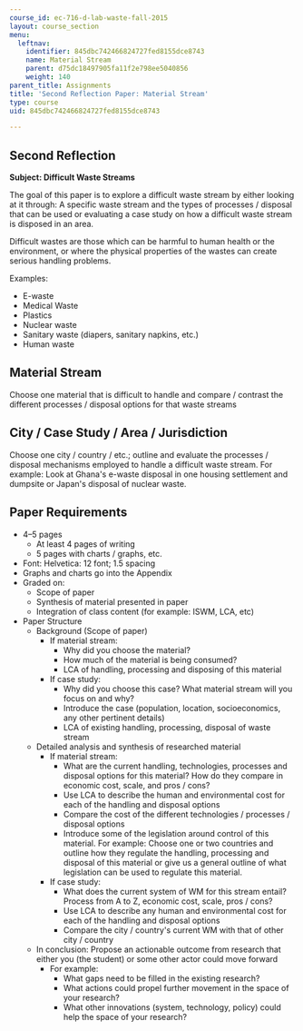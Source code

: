 ```yaml
---
course_id: ec-716-d-lab-waste-fall-2015
layout: course_section
menu:
  leftnav:
    identifier: 845dbc742466824727fed8155dce8743
    name: Material Stream
    parent: d75dc18497905fa11f2e798ee5040856
    weight: 140
parent_title: Assignments
title: 'Second Reflection Paper: Material Stream'
type: course
uid: 845dbc742466824727fed8155dce8743

---
```


Second Reflection
-----------------

**Subject: Difficult Waste Streams**

The goal of this paper is to explore a difficult waste stream by either looking at it through: A specific waste stream and the types of processes / disposal that can be used or evaluating a case study on how a difficult waste stream is disposed in an area.

Difficult wastes are those which can be harmful to human health or the environment, or where the physical properties of the wastes can create serious handling problems.

Examples:

*   E-waste
*   Medical Waste
*   Plastics
*   Nuclear waste
*   Sanitary waste (diapers, sanitary napkins, etc.)
*   Human waste

Material Stream
---------------

Choose one material that is difficult to handle and compare / contrast the different processes / disposal options for that waste streams

City / Case Study / Area / Jurisdiction
---------------------------------------

Choose one city / country / etc.; outline and evaluate the processes / disposal mechanisms employed to handle a difficult waste stream. For example: Look at Ghana's e-waste disposal in one housing settlement and dumpsite or Japan's disposal of nuclear waste.

Paper Requirements
------------------

*   4–5 pages
    *   At least 4 pages of writing
    *   5 pages with charts / graphs, etc.
*   Font: Helvetica: 12 font; 1.5 spacing
*   Graphs and charts go into the Appendix
*   Graded on:
    *   Scope of paper
    *   Synthesis of material presented in paper
    *   Integration of class content (for example: ISWM, LCA, etc)
*   Paper Structure
    *   Background (Scope of paper)
        *   If material stream:
            *   Why did you choose the material?
            *   How much of the material is being consumed?
            *   LCA of handling, processing and disposing of this material
        *   If case study:
            *   Why did you choose this case? What material stream will you focus on and why?
            *   Introduce the case (population, location, socioeconomics, any other pertinent details)
            *   LCA of existing handling, processing, disposal of waste stream
    *   Detailed analysis and synthesis of researched material
        *   If material stream:
            *   What are the current handling, technologies, processes and disposal options for this material? How do they compare in economic cost, scale, and pros / cons?
            *   Use LCA to describe the human and environmental cost for each of the handling and disposal options
            *   Compare the cost of the different technologies / processes / disposal options
            *   Introduce some of the legislation around control of this material. For example: Choose one or two countries and outline how they regulate the handling, processing and disposal of this material or give us a general outline of what legislation can be used to regulate this material.
        *   If case study:
            *   What does the current system of WM for this stream entail? Process from A to Z, economic cost, scale, pros / cons?
            *   Use LCA to describe any human and environmental cost for each of the handling and disposal options
            *   Compare the city / country's current WM with that of other city / country
    *   In conclusion: Propose an actionable outcome from research that either you (the student) or some other actor could move forward
        *   For example:
            *   What gaps need to be filled in the existing research?
            *   What actions could propel further movement in the space of your research?
            *   What other innovations (system, technology, policy) could help the space of your research?
